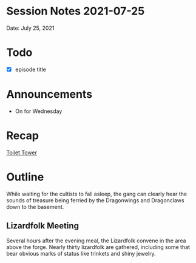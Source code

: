 # Session Notes 2021-07-25

Date: July 25, 2021

# Todo

- [x]  episode title

# Announcements

- On for Wednesday

# Recap

[Toilet Tower](../Adventure%20Log/%F0%9F%9A%BD%20Toilet%20Tower.md) 

# Outline

While waiting for the cultists to fall asleep, the gang can clearly hear the sounds of treasure being ferried by the Dragonwings and Dragonclaws down to the basement.

## Lizardfolk Meeting

Several hours after the evening meal, the Lizardfolk convene in the area above the forge. Nearly thirty lizardfolk are gathered, including some that bear obvious marks of status like trinkets and shiny jewelry.